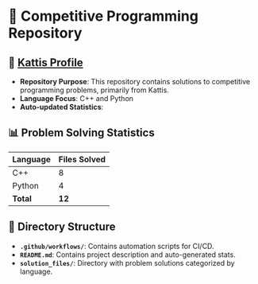 # 🌟 Competitive Programming Repository

## 🔗 [Kattis Profile](https://open.kattis.com/users/simon-winther-albertsen)

- **Repository Purpose**: This repository contains solutions to competitive programming problems, primarily from Kattis.
- **Language Focus**: C++ and Python
- **Auto-updated Statistics**:

<!-- START_SOLVED_STATS -->
## 📊 Problem Solving Statistics

| Language | Files Solved |
|----------|--------------|
| C++ | 8 |
| Python | 4 |
| **Total** | **12** |

<!-- END_SOLVED_STATS -->

## 📂 Directory Structure

- **`.github/workflows/`**: Contains automation scripts for CI/CD.
- **`README.md`**: Contains project description and auto-generated stats.
- **`solution_files/`**: Directory with problem solutions categorized by language.
